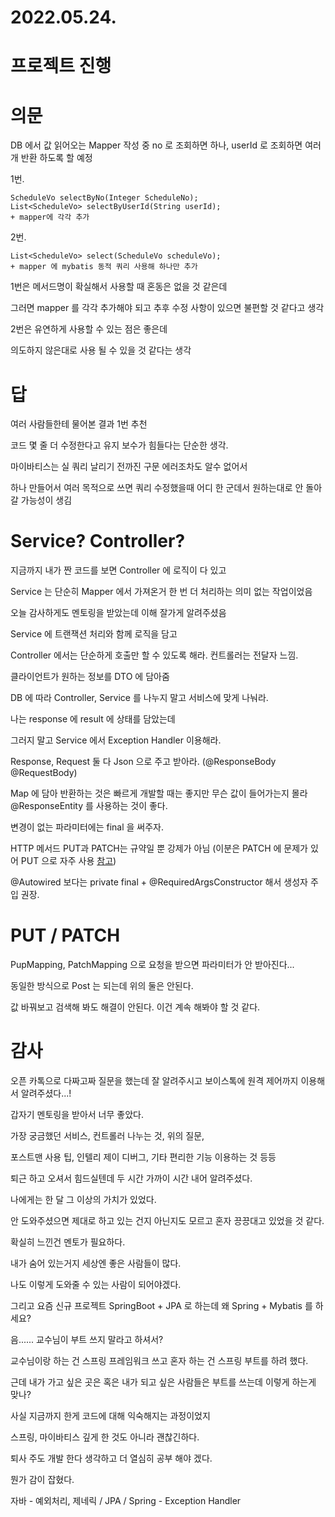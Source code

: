 # 2022.05.24.

# 프로젝트 진행

# 의문

DB 에서 값 읽어오는 Mapper 작성 중 no 로 조회하면 하나, userId 로 조회하면 여러개 반환 하도록 할 예정

1번.

```
ScheduleVo selectByNo(Integer ScheduleNo);
List<ScheduleVo> selectByUserId(String userId);
+ mapper에 각각 추가
```

2번.

```
List<ScheduleVo> select(ScheduleVo scheduleVo);
+ mapper 에 mybatis 동적 쿼리 사용해 하나만 추가
```

1번은 메서드명이 확실해서 사용할 때 혼동은 없을 것 같은데

그러면 mapper 를 각각 추가해야 되고 추후 수정 사항이 있으면 불편할 것 같다고 생각

2번은 유연하게 사용할 수 있는 점은 좋은데

의도하지 않은대로 사용 될 수 있을 것 같다는 생각

# 답

여러 사람들한테 물어본 결과 1번 추천

코드 몇 줄 더 수정한다고 유지 보수가 힘들다는 단순한 생각.

마이바티스는 실 쿼리 날리기 전까진 구문 에러조차도 알수 없어서

하나 만들어서 여러 목적으로 쓰면 쿼리 수정했을때 어디 한 군데서 원하는대로 안 돌아갈 가능성이 생김

# Service? Controller?

지금까지 내가 짠 코드를 보면 Controller 에 로직이 다 있고

Service 는 단순히 Mapper 에서 가져온거 한 번 더 처리하는 의미 없는 작업이었음

오늘 감사하게도 멘토링을 받았는데 이해 잘가게 알려주셨음

Service 에 트랜잭션 처리와 함께 로직을 담고

Controller 에서는 단순하게 호출만 할 수 있도록 해라. 컨트롤러는 전달자 느낌.

클라이언트가 원하는 정보를 DTO 에 담아줌

DB 에 따라 Controller, Service 를 나누지 말고 서비스에 맞게 나눠라.

나는 response 에 result 에 상태를 담았는데

그러지 말고 Service 에서 Exception Handler 이용해라.

Response, Request 둘 다 Json 으로 주고 받아라. (@ResponseBody @RequestBody)

Map 에 담아 반환하는 것은 빠르게 개발할 때는 좋지만 무슨 값이 들어가는지 몰라 @ResponseEntity 를 사용하는 것이 좋다.

변경이 없는 파라미터에는 final 을 써주자.

HTTP 메서드 PUT과 PATCH는 규약일 뿐 강제가 아님 (이분은 PATCH 에 문제가 있어 PUT 으로 자주 사용 [참고](https://www.inflearn.com/questions/93071))

@Autowired 보다는 private final + @RequiredArgsConstructor 해서 생성자 주입 권장.

# PUT / PATCH

PupMapping, PatchMapping 으로 요청을 받으면 파라미터가 안 받아진다...

동일한 방식으로 Post 는 되는데 위의 둘은 안된다.

값 바꿔보고 검색해 봐도 해결이 안된다. 이건 계속 해봐야 할 것 같다.

# 감사

오픈 카톡으로 다짜고짜 질문을 했는데 잘 알려주시고 보이스톡에 원격 제어까지 이용해서 알려주셨다...!

갑자기 멘토링을 받아서 너무 좋았다.

가장 궁금했던 서비스, 컨트롤러 나누는 것, 위의 질문,

포스트맨 사용 팁, 인텔리 제이 디버그, 기타 편리한 기능 이용하는 것 등등

퇴근 하고 오셔서 힘드실텐데 두 시간 가까이 시간 내어 알려주셨다.

나에게는 한 달 그 이상의 가치가 있었다.

안 도와주셨으면 제대로 하고 있는 건지 아닌지도 모르고 혼자 끙끙대고 있었을 것 같다.

확실히 느낀건 멘토가 필요하다.

내가 숨어 있는거지 세상엔 좋은 사람들이 많다.

나도 이렇게 도와줄 수 있는 사람이 되어야겠다.

그리고 요즘 신규 프로젝트 SpringBoot + JPA 로 하는데 왜 Spring + Mybatis 를 하세요?

음...... 교수님이 부트 쓰지 말라고 하셔서?

교수님이랑 하는 건 스프링 프레임워크 쓰고 혼자 하는 건 스프링 부트를 하려 했다.

근데 내가 가고 싶은 곳은 혹은 내가 되고 싶은 사람들은 부트를 쓰는데 이렇게 하는게 맞나?

사실 지금까지 한게 코드에 대해 익숙해지는 과정이었지

스프링, 마이바티스 깊게 한 것도 아니라 괜찮긴하다.

퇴사 주도 개발 한다 생각하고 더 열심히 공부 해야 겠다.

뭔가 감이 잡혔다.

자바 - 예외처리, 제네릭 / JPA / Spring - Exception Handler
